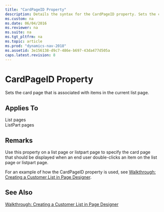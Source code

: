 ```yaml
---
title: "CardPageID Property"
description: Details the syntax for the CardPageID property. Sets the card page that is associated with items in the current list page.
ms.custom: na
ms.date: 06/04/2016
ms.reviewer: na
ms.suite: na
ms.tgt_pltfrm: na
ms.topic: article
ms.prod: "dynamics-nav-2018"
ms.assetid: 3e156138-d9c7-486e-b697-43da477d505a
caps.latest.revision: 8
---
```

# CardPageID Property
Sets the card page that is associated with items in the current list page.  
  
## Applies To  
 List pages  
 ListPart pages  
  
## Remarks  
 Use this property on a list page or listpart page to specify the card page that should be displayed when an end user double-clicks an item on the list page or listpart page.  
  
 For an example of how the CardPageID property is used, see [Walkthrough: Creating a Customer List in Page Designer](Walkthrough--Creating-a-Customer-List-in-Page-Designer.md).  
  
## See Also  
 [Walkthrough: Creating a Customer List in Page Designer](Walkthrough--Creating-a-Customer-List-in-Page-Designer.md)